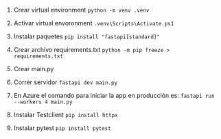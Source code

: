 1. Crear virtual environment
`python -m venv .venv`

2. Activar virtual envoronment
`.venv\Scripts\Activate.ps1`

3. Instalar paquetes
`pip install "fastapi[standard]" `

4. Crear archivo requirements.txt
`python -m pip freeze > requirements.txt`

5. Crear main.py
6. Correr servidor `fastapi dev main.py`

7. En Azure el comando para iniciar la app en producción es:
`fastapi run --workers 4 main.py`

8. Instalar Testclient
`pip install httpx`
9. Instalar pytest
`pip install pytest`